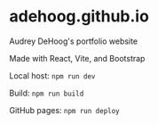 # adehoog.github.io
Audrey DeHoog's portfolio website

Made with React, Vite, and Bootstrap

Local host: ``npm run dev``

Build: ```npm run build```

GitHub pages: ```npm run deploy```
